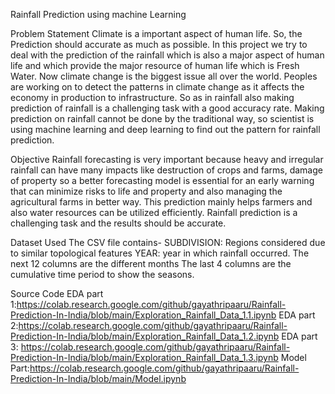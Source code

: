 Rainfall Prediction using machine Learning

Problem Statement
Climate is a important aspect of human life. So, the Prediction should accurate as much as possible. In this project we try to deal with the prediction of the rainfall which is also a major aspect of human life and which provide the major resource of human life which is Fresh Water. 
Now climate change is the biggest issue all over the world. Peoples are working on to detect the patterns in climate change as it affects the economy in production to infrastructure. So as in rainfall also making prediction of rainfall is a challenging task with a good accuracy rate. Making prediction on rainfall cannot be done by the traditional way, so scientist is using machine learning and deep learning to find out the pattern for rainfall prediction.

Objective
Rainfall forecasting is very important because heavy and irregular rainfall can have many impacts like destruction of crops and farms, damage of property so a better forecasting model is essential for an early warning that can minimize risks to life and property and also managing the agricultural farms in better way. This prediction mainly helps farmers and also water resources can be utilized efficiently. Rainfall prediction is a challenging task and the results should be accurate.

Dataset Used
The CSV file contains-
SUBDIVISION: Regions considered due to similar topological features
YEAR: year in which rainfall occurred.
The next 12 columns are the different months
The last 4 columns are the cumulative time period to show the seasons.

Source Code
EDA part 1:https://colab.research.google.com/github/gayathripaaru/Rainfall-Prediction-In-India/blob/main/Exploration_Rainfall_Data_1.1.ipynb
EDA part 2:https://colab.research.google.com/github/gayathripaaru/Rainfall-Prediction-In-India/blob/main/Exploration_Rainfall_Data_1.2.ipynb
EDA part 3: https://colab.research.google.com/github/gayathripaaru/Rainfall-Prediction-In-India/blob/main/Exploration_Rainfall_Data_1.3.ipynb
Model Part:https://colab.research.google.com/github/gayathripaaru/Rainfall-Prediction-In-India/blob/main/Model.ipynb